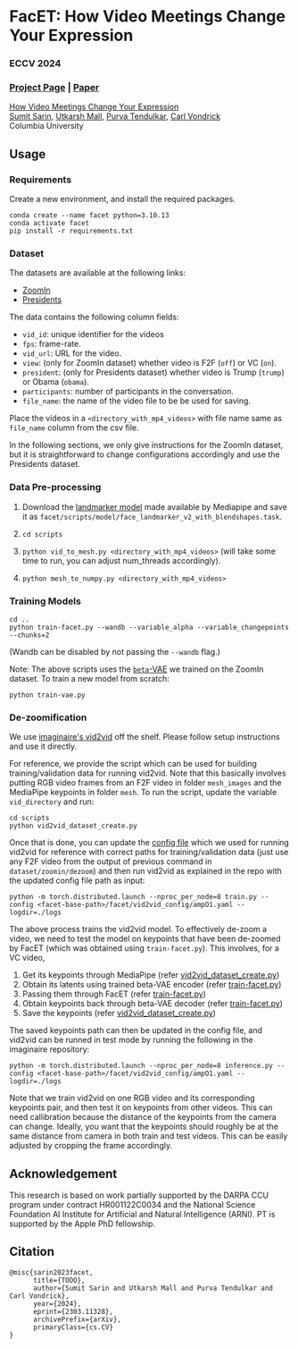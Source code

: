 # FacET: How Video Meetings Change Your Expression

### ECCV 2024

### [Project Page](https://facet.cs.columbia.edu/)  | [Paper](TODO)

[How Video Meetings Change Your Expression](https://facet.cs.columbia.edu/)  
 [Sumit Sarin](https://stellargo.github.io/), [Utkarsh Mall](https://www.cs.columbia.edu/~utkarshm/), [Purva Tendulkar](https://purvaten.github.io/), [Carl Vondrick](https://www.cs.columbia.edu/~vondrick/) <br>
Columbia University

##  Usage

### Requirements

Create a new environment, and install the required packages.

```
conda create --name facet python=3.10.13
conda activate facet
pip install -r requirements.txt
```

### Dataset

The datasets are available at the following links:
- [ZoomIn](dataset/zoomin_info.csv)
- [Presidents](dataset/pres_info.csv)

The data contains the following column fields:
- `vid_id`: unique identifier for the videos
- `fps`: frame-rate.
- `vid_url`: URL for the video.
- `view`: (only for ZoomIn dataset) whether video is F2F (`off`) or VC (`on`).
- `president`: (only     for Presidents dataset) whether video is Trump (`trump`) or Obama (`obama`). 
- `participants`: number of participants in the conversation.
- `file_name`: the name of the video file to be be used for saving.

Place the videos in a `<directory_with_mp4_videos>` with file name same as `file_name` column from the csv file.

In the following sections, we only give instructions for the ZoomIn dataset, but it is straightforward to change configurations accordingly and use the Presidents dataset.

### Data Pre-processing

1.  Download the [landmarker model](https://ai.google.dev/edge/mediapipe/solutions/vision/face_landmarker/python#model) made available by Mediapipe and save it as `facet/scripts/model/face_landmarker_v2_with_blendshapes.task`.

2. `cd scripts`

3. `python vid_to_mesh.py <directory_with_mp4_videos>` (will take some time to run, you can adjust num_threads accordingly).

4. `python mesh_to_numpy.py <directory_with_mp4_videos>`

### Training Models

```
cd ..
python train-facet.py --wandb --variable_alpha --variable_changepoints --chunks=2
```
(Wandb can be disabled by not passing the `--wandb` flag.)

Note: The above scripts uses the [`beta`-VAE](./model/trained/beta_vae.pth) we trained on the ZoomIn dataset. To train a new model from scratch:

```
python train-vae.py
```

### De-zoomification

We use [imaginaire's vid2vid](https://github.com/NVlabs/imaginaire/blob/master/projects/vid2vid/README.md) off the shelf. Please follow setup instructions and use it directly.

For reference, we provide the script which can be used for building training/validation data for running vid2vid. Note that this basically involves putting RGB video frames from an F2F video in folder `mesh_images` and the MediaPipe keypoints in folder `mesh`. To run the script, update the variable `vid_directory` and run:

```
cd scripts
python vid2vid_dataset_create.py
```

Once that is done, you can update the [config file](./vid2vid_config/ampO1.yaml) which we used for running vid2vid for reference with correct paths for training/validation data (just use any F2F video from the output of previous command in `dataset/zoomin/dezoom`) and then run vid2vid as explained in the repo with the updated config file path as input:

```
python -m torch.distributed.launch --nproc_per_node=8 train.py --config <facet-base-path>/facet/vid2vid_config/ampO1.yaml --logdir=./logs
```

The above process trains the vid2vid model. To effectively de-zoom a video, we need to test the model on keypoints that have been de-zoomed by FacET (which was obtained using `train-facet.py`). This involves, for a VC video,

1. Get its keypoints through MediaPipe (refer [vid2vid_dataset_create.py](scripts/vid2vid_dataset_create.py))
2. Obtain its latents using trained beta-VAE encoder (refer [train-facet.py](train-facet.py))
3. Passing them through FacET (refer [train-facet.py](train-facet.py))
4. Obtain keypoints back through beta-VAE decoder (refer [train-facet.py](train-facet.py))
5. Save the keypoints (refer [vid2vid_dataset_create.py](scripts/vid2vid_dataset_create.py))

The saved keypoints path can then be updated in the config file, and vid2vid can be runned in test mode by running the following in the imaginaire repository:

```
python -m torch.distributed.launch --nproc_per_node=8 inference.py --config <facet-base-path>/facet/vid2vid_config/ampO1.yaml --logdir=./logs
```

Note that we train vid2vid on one RGB video and its corresponding keypoints pair, and then test it on keypoints from other videos. This can need callibration because the distance of the keypoints from the camera can change. Ideally, you want that the keypoints should roughly be at the same distance from camera in both train and test videos. This can be easily adjusted by cropping the frame accordingly.


##  Acknowledgement
This research is based on work partially supported by the DARPA CCU program under contract HR001122C0034 and the National Science Foundation AI Institute for Artificial and Natural Intelligence (ARNI). PT is supported by the Apple PhD fellowship. 


##  Citation
```
@misc{sarin2023facet,
      title={TODO}, 
      author={Sumit Sarin and Utkarsh Mall and Purva Tendulkar and Carl Vondrick},
      year={2024},
      eprint={2303.11328},
      archivePrefix={arXiv},
      primaryClass={cs.CV}
}
```
